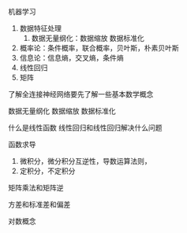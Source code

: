 机器学习

1. 数据特征处理
   1. 数据无量纲化：数据缩放 数据标准化
2. 概率论：条件概率，联合概率，贝叶斯，朴素贝叶斯
3. 信息论：信息熵，交叉熵，条件熵
4. 线性回归
5. 矩阵


了解全连接神经网络要先了解一些基本数学概念

数据无量纲化
  数据缩放 数据标准化

什么是线性函数
线性回归和线性回归解决什么问题

函数求导
  1. 微积分，微分积分互逆性，导数运算法则，
  2. 定积分，不定积分


矩阵乘法和矩阵逆

方差和标准差和偏差

对数概念
